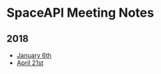 # SpaceAPI Meeting Notes

## 2018

- [January 6th](20180106-telco.md)
- [April 21st](20180421-telco.md)
